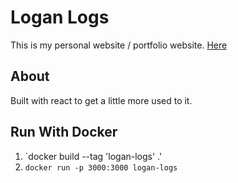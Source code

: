 # Logan Logs

This is my personal website / portfolio website. [Here](https://logan-logs.vercel.app/)

## About

Built with react to get a little more used to it.


## Run With Docker
1. `docker build --tag 'logan-logs' .'
2. `docker run -p 3000:3000 logan-logs`
